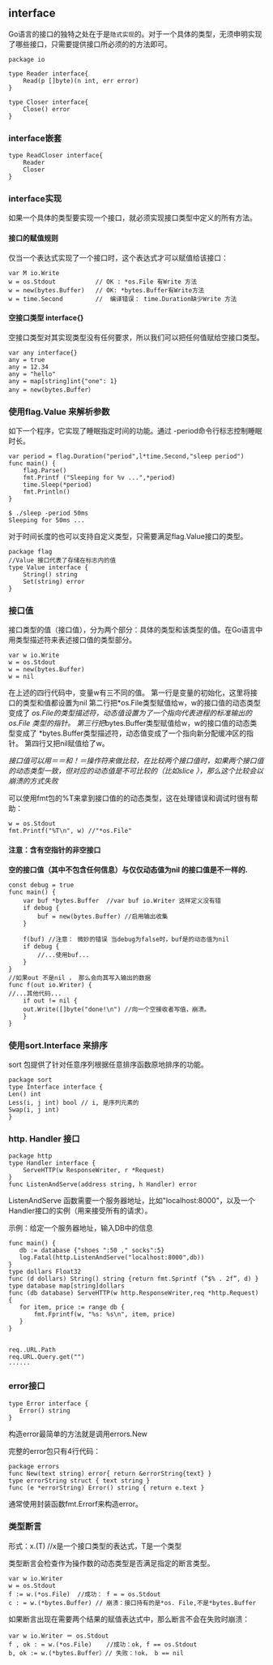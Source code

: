 ## interface

Go语言的接口的独特之处在于是`隐式实现`的。对于一个具体的类型，无须申明实现了哪些接口，只需要提供接口所必须的的方法即可。

```
package io

type Reader interface{
    Read(p []byte)(n int, err error)
}

type Closer interface{
    Close() error
}
```

### interface嵌套
```
type ReadCloser interface{
    Reader
    Closer
}
```

### interface实现

如果一个具体的类型要实现一个接口，就必须实现接口类型中定义的所有方法。

#### 接口的赋值规则

仅当一个表达式实现了一个接口时，这个表达式才可以赋值给该接口：
```
var M io.Write 
w = os.Stdout           // OK : *os.File 有Write 方法
w = new(bytes.Buffer)   // OK: *bytes.Buffer有Write方法
w = time.Second         //  编译错误： time.Duration缺少Write 方法
```
#### 空接口类型 interface{}

空接口类型对其实现类型没有任何要求，所以我们可以把任何值赋给空接口类型。

```
var any interface{}
any = true
any = 12.34
any = "hello"
any = map[string]int{"one": 1}
any = new(bytes.Buffer）
```

### 使用flag.Value 来解析参数
如下一个程序，它实现了睡眠指定时间的功能。通过 -period命令行标志控制睡眠时长。

```
var period = flag.Duration("period",l*time.Second,"sleep period")
func main() {
    flag.Parse()
    fmt.Printf ("Sleeping for %v ...",*period)
    time.Sleep(*period)
    fmt.Println()
}

$ ./sleep -period 50ms
Sleeping for 50ms ...
```
对于时间长度的也可以支持自定义类型，只需要满足flag.Value接口的类型。
```
package flag
//Value 接口代表了存储在标志内的值
type Value interface {
    String() string
    Set(string) error
}
```

### 接口值

接口类型的值（接口值），分为两个部分：具体的类型和该类型的值。在Go语言中用类型描述符来表述接口值的类型部分。
```
var w io.Write  
w = os.Stdout   
w = new(bytes.Buffer)
w = nil
```
在上述的四行代码中，变量w有三不同的值。
第一行是变量的初始化，这里将接口的类型和值都设置为nil
第二行把*os.File类型赋值给w，w的接口值的动态类型变成了 *os.File的类型描述符，动态值设置为了一个指向代表进程的标准输出的os.File 类型的指针。
第三行把*bytes.Buffer类型赋值给w，w的接口值的动态类型变成了 *bytes.Buffer类型描述符，动态值变成了一个指向新分配缓冲区的指针。
第四行又把nil赋值给了w。

*接口值可以用＝＝和！＝操作符来做比较，在比较两个接口值时，如果两个接口值的动态类型一致，但对应的动态值是不可比较的（比如slice ），那么这个比较会以崩溃的方式失败*

可以使用fmt包的%T来拿到接口值的的动态类型，这在处理错误和调试时很有帮助：
```
w = os.Stdout
fmt.Printf("%T\n", w) //"*os.File"
```

#### 注意：含有空指针的非空接口
**空的接口值（其中不包含任何信息）与仅仅动态值为nil 的接口值是不一样的.**

```
const debug = true
func main() {
    var buf *bytes.Buffer  //var buf io.Writer 这样定义没有错
    if debug {
        buf = new(bytes.Buffer) //启用输出收集
    }
    
    f(buf) //注意： 微妙的错误 当debug为false时，buf是的动态值为nil
    if debug {
        //...使用buf...
    }
}
//如果out 不是nil ， 那么会向其写入输出的数据
func f(out io.Writer) {
//...其他代码...
    if out != nil {
    out.Write([]byte("done!\n") //向一个空接收者写值，崩溃。
    }
}
```

### 使用sort.Interface 来排序

sort 包提供了针对任意序列根据任意排序函数原地排序的功能。

```
package sort
type Interface interface { 
Len() int 
Less(i, j int) bool // i, 是序列元素的
Swap(i, j int)
}
```

### http. Handler 接口

```
package http
type Handler interface {
    ServeHTTP(w ResponseWriter, r *Request)
}
func ListenAndServe(address string, h Handler) error
```
ListenAndServe 函数需要一个服务器地址，比如"localhost:8000"，以及一个Handler接口的实例（用来接受所有的请求）。

 示例：给定一个服务器地址，输入DB中的信息
 ```
func main() {
    db := database {"shoes ":50 ," socks":5}
    log.Fatal(http.ListenAndServe("localhost:8000",db))
}
type dollars Float32
func (d dollars) String() string {return fmt.Sprintf (”$% . 2f”, d) }
type database map[string]dollars
func (db database) ServeHTTP(w http.ResponseWriter,req *http.Request) { 
    for item, price := range db {
        fmt.Fprintf(w, "%s: %s\n", item, price)
    }
}


req..URL.Path
req.URL.Query.get("")
······
 ```
 
 ### error接口
 
 ```
 type Error interface {
    Error() string
}
 ```
 构造error最简单的方法就是调用errors.New
 
完整的error包只有4行代码：
```
package errors
func New(text string) error{ return &errorString{text} }
type errorString struct { text string }
func (e *errorString) Error() string { return e.text }
```

通常使用封装函数fmt.Errorf来构造error。

### 类型断言

形式：x.(T) //x是一个接口类型的表达式，T是一个类型

类型断言会检查作为操作数的动态类型是否满足指定的断言类型。

```
var w io.Writer
w = os.Stdout
f := w.(*os.File)  //成功： f = = os.Stdout
c : = w.(*bytes.Buffer) // 崩溃：接口持有的是*os. File,不是*bytes.Buffer
```


如果断言出现在需要两个结果的赋值表达式中，那么断言不会在失败时崩溃：
```
var w io.Writer ＝ os.Stdout
f , ok : = w.(*os.File)    //成功：ok, f == os.Stdout
b, ok := w.(*bytes.Buffer）// 失败：!ok， b == nil
```
